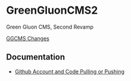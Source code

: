 # GreenGluonCMS2
Green Gluon CMS, Second Revamp

[GGCMS Changes](https://github.com/HoldOffHunger/GreenGluonCMS2/commits/main)

## Documentation

* [Github Account and Code Pulling or Pushing](/usr/lib/ggcms/doc/Github%20Account%20and%20Code%20Pulling%20or%20Pushing.md)
